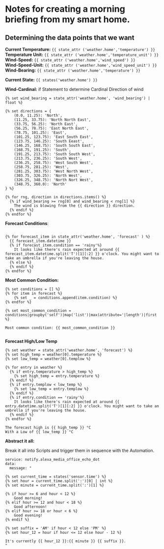 # Notes for creating a morning briefing from my smart home.

## Determining the data points that we want

__Current Temperature:__ `{{ state_attr ('weather.home','temperature') }}`  
__Temperature Unit:__ `{{ state_attr ('weather.home','temperature_unit') }}`  
__Wind-Speed:__ `{{ state_attr ('weather.home','wind_speed') }}`  
__Wind-Speed-Unit:__ `{{ state_attr ('weather.home','wind_speed_unit') }}`  
__Wind-Bearing:__ `{{ state_attr ('weather.home','temperature') }}`  

__Current State:__ `{{ states('weather.home') }}`
  
__Wind-Cardinal:__ if Statement to determine Cardinal Direction of wind

```
{% set wind_bearing = state_attr('weather.home', 'wind_bearing') | float %}

{% set directions = {
    (0.0, 11.25): 'North',
    (11.25, 33.75): 'North North East',
    (33.75, 56.25): 'North East',
    (56.25, 78.75): 'East North East',
    (78.75, 101.25): 'East',
    (101.25, 123.75): 'East South East',
    (123.75, 146.25): 'South Eeast',
    (146.25, 168.75): 'South South East',
    (168.75, 191.25): 'South',
    (191.25, 213.75): 'South South West',
    (213.75, 236.25): 'South West',
    (236.25, 258.75): 'West South West',
    (258.75, 281.25): 'West',
    (281.25, 303.75): 'West North West',
    (303.75, 326.25): 'North West',
    (326.25, 348.75): 'North Nort West',
    (348.75, 360.0): 'North'
} %}

{% for rng, direction in directions.items() %}
  {% if wind_bearing >= rng[0] and wind_bearing < rng[1] %}
    The wind is blowing from the {{ direction }} direction.
  {% endif %}
{% endfor %}
```

__Forecast Conditions__:

```

{% for forecast_item in state_attr('weather.home', 'forecast' ) %}
  {{ forecast_item.datetime }} 
  {% if forecast_item.condition == 'rainy'%}    
    It looks like there's rain expected at around {{ forecast_item.datetime.split('T')[1][:2] }} o'clock. You might want to take an umbrella if you're leaving the house.
  {% else %}
  {% endif %}
{% endfor %}
```
__Most Common Condition:__
```
{% set conditions = [] %}
{% for item in forecast %}
    {% set _ = conditions.append(item.condition) %}
{% endfor %}

{% set most_common_condition = conditions|groupby('self')|map('list')|max(attribute='|length')|first %}

Most common condition: {{ most_common_condition }}


```
__Forecast High/Low Temp__
```
{% set weather = state_attr('weather.home', 'forecast') %}
{% set high_temp = weather[0].temperature %}
{% set low_temp = weather[0].templow %}

{% for entry in weather %}
  {% if entry.temperature > high_temp %}
    {% set high_temp = entry.temperature %}
  {% endif %}
  {% if entry.templow < low_temp %}
    {% set low_temp = entry.templow %}
  {% endif %}
  {% if entry.condition == 'rainy'%}    
    It looks like there's rain expected at around {{ entry.datetime.split('T')[1][:2] }} o'clock. You might want to take an umbrella if you're leaving the house.
  {% endif %}
{% endfor %}

The forecast high is {{ high_temp }} °C
With a Low of {{ low_temp }} °C
```

__Abstract it all:__

Break it all into Scripts and trigger them in sequence with the Automation.



```
service: notify.alexa_media_office_echo_dot
data:
  message: "

{% set current_time = states('sensor.time') %}
{% set hour = current_time.split(':')[0] | int %}
{% set minute = current_time.split(':')[1] %}

{% if hour >= 6 and hour < 12 %}
    Good morning!
{% elif hour >= 12 and hour < 18 %}
    Good afternoon!
{% elif hour >= 18 or hour < 6 %}
    Good evening!
{% endif %}

{% set suffix = 'AM' if hour < 12 else 'PM' %}
{% set hour_12 = hour if hour <= 12 else hour - 12 %}

It's currently {{ hour_12 }}:{{ minute }} {{ suffix }}.
"
```